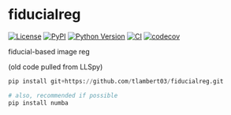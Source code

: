 # fiducialreg

[![License](https://img.shields.io/pypi/l/fiducialreg.svg?color=green)](https://github.com/tlambert03/fiducialreg/raw/main/LICENSE)
[![PyPI](https://img.shields.io/pypi/v/fiducialreg.svg?color=green)](https://pypi.org/project/fiducialreg)
[![Python Version](https://img.shields.io/pypi/pyversions/fiducialreg.svg?color=green)](https://python.org)
[![CI](https://github.com/tlambert03/fiducialreg/actions/workflows/ci.yml/badge.svg)](https://github.com/tlambert03/fiducialreg/actions/workflows/ci.yml)
[![codecov](https://codecov.io/gh/tlambert03/fiducialreg/branch/main/graph/badge.svg)](https://codecov.io/gh/tlambert03/fiducialreg)

fiducial-based image reg

(old code pulled from LLSpy)


```python
pip install git+https://github.com/tlambert03/fiducialreg.git

# also, recommended if possible
pip install numba
```
